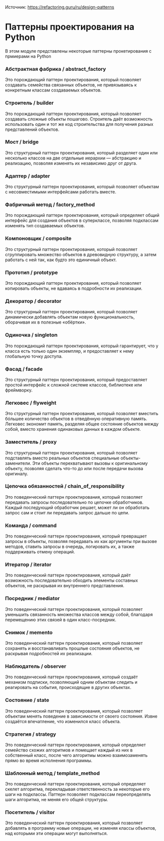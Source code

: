 Источник: https://refactoring.guru/ru/design-patterns
# Паттерны проектирования на Python
В этом модуле представлены некоторые паттерны прокетирования с прмиерами на Python

### Абстрактная фабрика / abstract_factory
Это порождающий паттерн проектирования, который позволяет создавать семейства связанных объектов,
не привязываясь к конкретным классам создаваемых объектов.

### Строитель / builder
Это порождающий паттерн проектирования, который позволяет создавать сложные объекты пошагово.
Строитель даёт возможность использовать один и тот же код строительства для получения разных представлений объектов.

### Мост / bridge
Это структурный паттерн проектирования,
который разделяет один или несколько классов на две отдельные иерархии — абстракцию и реализацию,
позволяя изменять их независимо друг от друга.

### Адаптер / adapter
Это структурный паттерн проектирования, который позволяет объектам с
несовместимыми интерфейсами работать вместе.

### Фабричный метод / factory_method
Это порождающий паттерн проектирования, который определяет общий интерфейс для создания объектов в суперклассе, 
позволяя подклассам изменять тип создаваемых объектов.

### Компоновщик / composite
Это структурный паттерн проектирования, который позволяет сгруппировать множество объектов в древовидную структуру, 
а затем работать с ней так, как будто это единичный объект.

### Прототип / prototype
Это порождающий паттерн проектирования, который позволяет копировать объекты,
не вдаваясь в подробности их реализации.

### Декоратор / decorator
Это структурный паттерн проектирования,
который позволяет динамически добавлять объектам новую функциональность, оборачивая их в полезные «обёртки».

### Одиночка / singleton
Это порождающий паттерн проектирования, который гарантирует, что у класса есть только один экземпляр,
и предоставляет к нему глобальную точку доступа.

### Фасад / facade
Это структурный паттерн проектирования, который предоставляет простой интерфейс к сложной системе классов,
библиотеке или фреймворку.

### Легковес / flyweight
Это структурный паттерн проектирования, который позволяет вместить бóльшее количество объектов в
отведённую оперативную память. Легковес экономит память, разделяя общее состояние объектов между собой,
вместо хранения одинаковых данных в каждом объекте.

### Заместитель / proxy
Это структурный паттерн проектирования, который позволяет подставлять вместо реальных объектов
специальные объекты-заменители. Эти объекты перехватывают вызовы к оригинальному объекту,
позволяя сделать что-то до или после передачи вызова оригиналу.

### Цепочка обязанностей / chain_of_responsibility
Это поведенческий паттерн проектирования, который позволяет передавать запросы
последовательно по цепочке обработчиков. Каждый последующий обработчик решает,
может ли он обработать запрос сам и стоит ли передавать запрос дальше по цепи.

### Команда / command
Это поведенческий паттерн проектирования, который превращает запросы в объекты,
позволяя передавать их как аргументы при вызове методов, ставить запросы в очередь, логировать их,
а также поддерживать отмену операций.

### Итератор / iterator
Это поведенческий паттерн проектирования, который даёт возможность последовательно обходить элементы
составных объектов, не раскрывая их внутреннего представления.

### Посредник / mediator
Это поведенческий паттерн проектирования, который позволяет уменьшить связанность
множества классов между собой, благодаря перемещению этих связей в один класс-посредник.

### Снимок / memento
Это поведенческий паттерн проектирования, который позволяет сохранять и восстанавливать прошлые
состояния объектов, не раскрывая подробностей их реализации.

### Наблюдатель / observer
Это поведенческий паттерн проектирования, который создаёт механизм подписки,
позволяющий одним объектам следить и реагировать на события, происходящие в других объектах.

### Состояние / state
Это поведенческий паттерн проектирования, который позволяет объектам менять поведение в
зависимости от своего состояния. Извне создаётся впечатление, что изменился класс объекта.

### Стратегия / strategy
Это поведенческий паттерн проектирования, который определяет семейство схожих алгоритмов и
помещает каждый из них в собственный класс, после чего алгоритмы можно взаимозаменять прямо во время
исполнения программы.

### Шаблонный метод / template_method
Это поведенческий паттерн проектирования, который определяет скелет алгоритма,
перекладывая ответственность за некоторые его шаги на подклассы. Паттерн позволяет подклассам
переопределять шаги алгоритма, не меняя его общей структуры.

### Посетитель / visitor
Это поведенческий паттерн проектирования, который позволяет добавлять в программу новые операции,
не изменяя классы объектов, над которыми эти операции могут выполняться.
